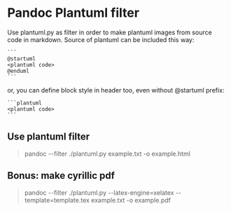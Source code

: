# Pandoc Plantuml filter

Use plantuml.py as filter in order to make plantuml images from source code in markdown.
Source of plantuml can be included this way:

	```
	@startuml
	<plantuml code>
	@enduml
	```

or, you can define block style in header too, even without @startuml prefix:

	```plantuml
	<plantuml code>
	```

## Use plantuml filter

>pandoc --filter ./plantuml.py example.txt -o example.html

## Bonus: make cyrillic pdf

>pandoc --filter ./plantuml.py --latex-engine=xelatex --template=template.tex example.txt -o example.pdf
